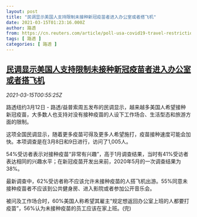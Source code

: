 ```yaml
---
layout: post
title: "民调显示美国人支持限制未接种新冠疫苗者进入办公室或者搭飞机"
date: 2021-03-15T01:23:16.000Z
author: 路透
from: https://cn.reuters.com/article/poll-usa-covid19-travel-restrictions-031-idCNKBS2B701V
tags: [ 路透 ]
categories: [ 路透 ]
---
```

<!--1615771396000-->
[民调显示美国人支持限制未接种新冠疫苗者进入办公室或者搭飞机](https://cn.reuters.com/article/poll-usa-covid19-travel-restrictions-031-idCNKBS2B701V)
------

<div>
<div><i>2021-03-15T00:55:25Z</i></div><p>路透纽约3月12日 - 路透/益普索周五发布的民调显示，越来越多美国人希望接种新冠疫苗，大多数人也支持对没有接种疫苗的人设下工作场合、生活型态和旅游方面的限制。</p><p>这项全国民调显示，随着更多疫苗可得及更多人希望施打，疫苗接种速度可能会加快。本项调查是在3月8日和9日进行，访问了1,005人。</p><p>54%受访者表示对接种疫苗“非常有兴趣”，高于1月调查结果，当时有41%受访者表达相同的兴趣水平；在新冠疫苗开发出来前，2020年5月的一次调查结果为38%。</p><p>最新调查中，62%受访者称不应该允许未接种疫苗的人搭飞机出游。55%同意未接种疫苗者不应该到公共健身房、进入影院或者参加公开音乐会。</p><p>被问及工作场合时，60%美国人称希望其雇主“规定想返回办公室上班的人都要打疫苗”，56%认为未接种疫苗的员工应该在家上班。(完)</p>
</div>
